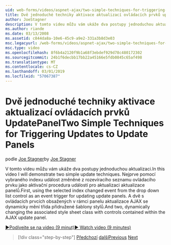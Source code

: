```yaml
---
uid: web-forms/videos/aspnet-ajax/two-simple-techniques-for-triggering-updates-to-update-panels
title: Dvě jednoduché techniky aktivace aktualizací ovládacích prvků updatepanels | Dokumentace Microsoftu
author: JoeStagner
description: V tomto videu můžu vám ukáže dva postupy jednoduchou aktualizaci. Nejprve pomocí vybraného indexu událost změněné z rozevíracího seznamu ovládacího prvku jako události trig...
ms.author: riande
ms.date: 03/13/2008
ms.assetid: c844da8a-10e6-45c9-a9e2-331a3b8d3e03
msc.legacyurl: /web-forms/videos/aspnet-ajax/two-simple-techniques-for-triggering-updates-to-update-panels
msc.type: video
ms.openlocfilehash: 8f6b4a2120f9b1a68f3ebdef929d78c480172302
ms.sourcegitcommit: 24b1f6decbb17bb22a45166e5fdb0845c65af498
ms.translationtype: MT
ms.contentlocale: cs-CZ
ms.lasthandoff: 03/01/2019
ms.locfileid: "57067387"
---
```

<a name="two-simple-techniques-for-triggering-updates-to-update-panels"></a><span data-ttu-id="eeff4-104">Dvě jednoduché techniky aktivace aktualizací ovládacích prvků UpdatePanel</span><span class="sxs-lookup"><span data-stu-id="eeff4-104">Two Simple Techniques for Triggering Updates to Update Panels</span></span>
====================
<span data-ttu-id="eeff4-105">podle [Joe Stagner](https://github.com/JoeStagner)</span><span class="sxs-lookup"><span data-stu-id="eeff4-105">by [Joe Stagner](https://github.com/JoeStagner)</span></span>

<span data-ttu-id="eeff4-106">V tomto videu můžu vám ukáže dva postupy jednoduchou aktualizaci.</span><span class="sxs-lookup"><span data-stu-id="eeff4-106">In this video I will demonstrate two simple update techniques.</span></span> <span data-ttu-id="eeff4-107">Nejprve pomocí vybraného indexu událost změněné z rozevíracího seznamu ovládacího prvku jako aktivační procedura událostí pro aktualizaci aktualizace panelů.</span><span class="sxs-lookup"><span data-stu-id="eeff4-107">First, using the selected index changed event from the drop down list control as an event trigger for updating update panels.</span></span> <span data-ttu-id="eeff4-108">A dvě s ovládacích prvcích obsažených v rámci panelu aktualizace AJAX se dynamicky mění třída přidružené šablony stylů.</span><span class="sxs-lookup"><span data-stu-id="eeff4-108">And two, dynamically changing the associated style sheet class with controls contained within the AJAX update panel.</span></span>

[<span data-ttu-id="eeff4-109">&#9654;Podívejte se na video (9 minut)</span><span class="sxs-lookup"><span data-stu-id="eeff4-109">&#9654; Watch video (9 minutes)</span></span>](https://channel9.msdn.com/Blogs/ASP-NET-Site-Videos/two-simple-techniques-for-triggering-updates-to-update-panels)

> [!div class="step-by-step"]
> <span data-ttu-id="eeff4-110">[Předchozí](how-do-i-retrieve-values-from-server-side-ajax-controls.md)
> [další](use-aspnet-ajax-cascading-drop-down-control-to-access-a-database.md)</span><span class="sxs-lookup"><span data-stu-id="eeff4-110">[Previous](how-do-i-retrieve-values-from-server-side-ajax-controls.md)
[Next](use-aspnet-ajax-cascading-drop-down-control-to-access-a-database.md)</span></span>
